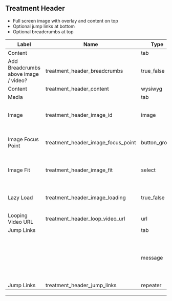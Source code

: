 ## Treatment Header
- Full screen image with overlay and content on top
- Optional jump links at bottom
- Optional breadcrumbs at top

<table class="ll-fields-table">
  <thead>
    <th>Label</th>
    <th>Name</th>
    <th>Type</th>
    <th>Notes</th>
  </thead>
  <tbody>
        <tr>
          <td>Content</td>
          <td></td>
          <td>tab</td>
          <td></td>
        </tr>
        <tr>
          <td>Add Breadcrumbs above image / video?</td>
          <td>treatment_header_breadcrumbs</td>
          <td>true_false</td>
          <td></td>
        </tr>
        <tr>
          <td>Content</td>
          <td>treatment_header_content</td>
          <td>wysiwyg</td>
          <td></td>
        </tr>
        <tr>
          <td>Media</td>
          <td></td>
          <td>tab</td>
          <td></td>
        </tr>
                    <tr>
                      <td>Image</td>
                      <td>treatment_header_image_id</td>
                      <td>image</td>
                      <td> (Clone of Utility : Image)</td>
                    </tr>
                    <tr>
                      <td>Image Focus Point</td>
                      <td>treatment_header_image_focus_point</td>
                      <td>button_group</td>
                      <td> (Clone of Utility : Image)</td>
                    </tr>
                    <tr>
                      <td>Image Fit</td>
                      <td>treatment_header_image_fit</td>
                      <td>select</td>
                      <td> (Clone of Utility : Image)</td>
                    </tr>
                    <tr>
                      <td>Lazy Load</td>
                      <td>treatment_header_image_loading</td>
                      <td>true_false</td>
                      <td> (Clone of Utility : Image)</td>
                    </tr>
        <tr>
          <td>Looping Video URL</td>
          <td>treatment_header_loop_video_url</td>
          <td>url</td>
          <td></td>
        </tr>
        <tr>
          <td>Jump Links</td>
          <td></td>
          <td>tab</td>
          <td></td>
        </tr>
        <tr>
          <td></td>
          <td></td>
          <td>message</td>
          <td>Leave this section blank to omit jump links.</td>
        </tr>
        <tr>
          <td>Jump Links</td>
          <td>treatment_header_jump_links</td>
          <td>repeater</td>
          <td></td>
        </tr>
  </tbody>
</table>


***